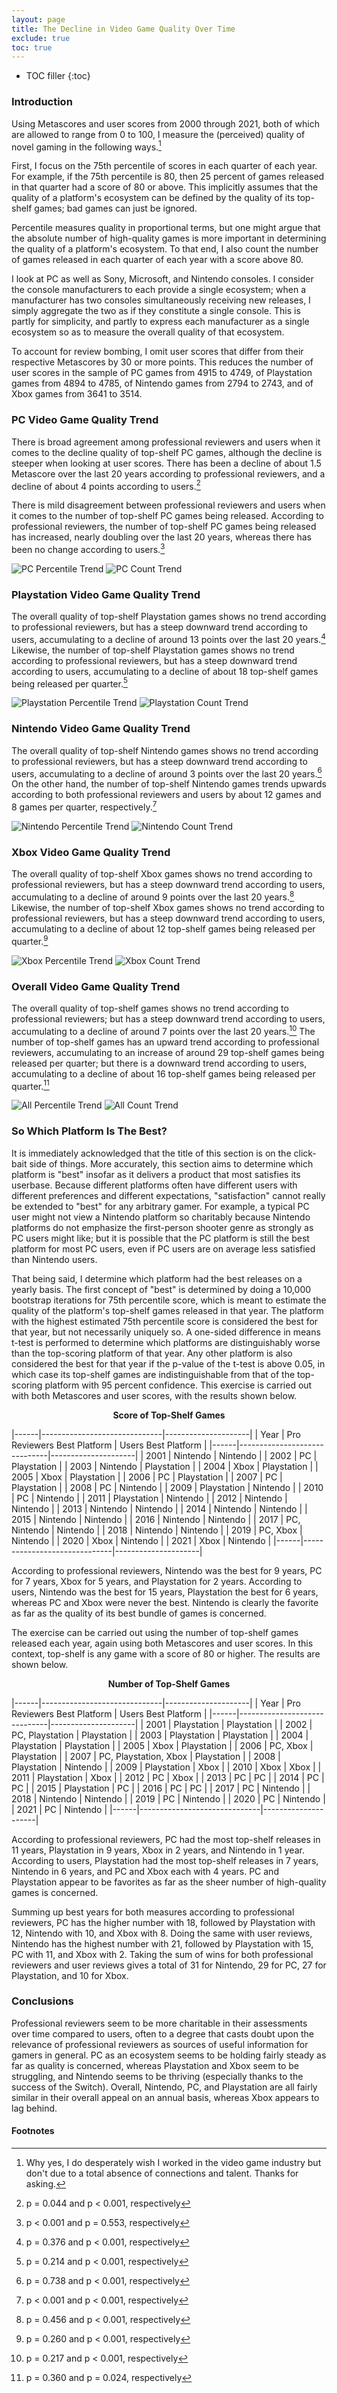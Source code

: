 ```yaml
---
layout: page
title: The Decline in Video Game Quality Over Time
exclude: true
toc: true
---
```


* TOC filler
{:toc}


### Introduction ###
Using Metascores and user scores from 2000 through 2021, both of which are allowed to range from 0 to 100, I measure the (perceived) quality of novel gaming in the following ways.[^1]

First, I focus on the 75th percentile of scores in each quarter of each year. For example, if the 75th percentile is 80, then 25 percent of games released in that quarter had a score of 80 or above. This implicitly assumes that the quality of a platform's ecosystem can be defined by the quality of its top-shelf games; bad games can just be ignored.

Percentile measures quality in proportional terms, but one might argue that the absolute number of high-quality games is more important in determining the quality of a platform's ecosystem. To that end, I also count the number of games released in each quarter of each year with a score above 80.

I look at PC as well as Sony, Microsoft, and Nintendo consoles. I consider the console manufacturers to each provide a single ecosystem; when a manufacturer has two consoles simultaneously receiving new releases, I simply aggregate the two as if they constitute a single console. This is partly for simplicity, and partly to express each manufacturer as a single ecosystem so as to measure the overall quality of that ecosystem.

 To account for review bombing, I omit user scores that differ from their respective Metascores by 30 or more points. This reduces the number of user scores in the sample of PC games from 4915 to 4749, of Playstation games from 4894 to 4785, of Nintendo games from 2794 to 2743, and of Xbox games from 3641 to 3514.

[^1]: Why yes, I do desperately wish I worked in the video game industry but don't due to a total absence of connections and talent. Thanks for asking.


### PC Video Game Quality Trend ###
There is broad agreement among professional reviewers and users when it comes to the decline quality of top-shelf PC games, although the decline is steeper when looking at user scores. There has been a decline of about 1.5 Metascore over the last 20 years according to professional reviewers, and a decline of about 4 points according to users.[^2]

There is mild disagreement between professional reviewers and users when it comes to the number of top-shelf PC games being released. According to professional reviewers, the number of top-shelf PC games being released has increased, nearly doubling over the last 20 years, whereas there has been no change according to users.[^3]

[^2]: p = 0.044 and p < 0.001, respectively
[^3]: p < 0.001 and p = 0.553, respectively

![PC Percentile Trend](pc_trend_percentile.png)
![PC Count Trend](pc_trend_count.png)


### Playstation Video Game Quality Trend ###
The overall quality of top-shelf Playstation games shows no trend according to professional reviewers, but has a steep downward trend according to users, accumulating to a decline of around 13 points over the last 20 years.[^4] Likewise, the number of top-shelf Playstation games shows no trend according to professional reviewers, but has a steep downward trend according to users, accumulating to a decline of about 18 top-shelf games being released per quarter.[^5]

[^4]: p = 0.376 and p < 0.001, respectively
[^5]: p = 0.214 and p < 0.001, respectively

![Playstation Percentile Trend](ps_trend_percentile.png)
![Playstation Count Trend](ps_trend_count.png)


### Nintendo Video Game Quality Trend ###
The overall quality of top-shelf Nintendo games shows no trend according to professional reviewers, but has a steep downward trend according to users, accumulating to a decline of around 3 points over the last 20 years.[^6] On the other hand, the number of top-shelf Nintendo games trends upwards according to both professional reviewers and users by about 12 games and 8 games per quarter, respectively.[^7]

[^6]: p = 0.738 and p < 0.001, respectively
[^7]: p < 0.001 and p < 0.001, respectively

![Nintendo Percentile Trend](nin_trend_percentile.png)
![Nintendo Count Trend](nin_trend_count.png)


### Xbox Video Game Quality Trend ###
The overall quality of top-shelf Xbox games shows no trend according to professional reviewers, but has a steep downward trend according to users, accumulating to a decline of around 9 points over the last 20 years.[^8] Likewise, the number of top-shelf Xbox games shows no trend according to professional reviewers, but has a steep downward trend according to users, accumulating to a decline of about 12 top-shelf games being released per quarter.[^9]

[^8]: p = 0.456 and p < 0.001, respectively
[^9]: p = 0.260 and p < 0.001, respectively

![Xbox Percentile Trend](xbox_trend_percentile.png)
![Xbox Count Trend](xbox_trend_count.png)


### Overall Video Game Quality Trend ###
The overall quality of top-shelf games shows no trend according to professional reviewers; but has a steep downward trend according to users, accumulating to a decline of around 7 points over the last 20 years.[^10] The number of top-shelf games has an upward trend according to professional reviewers, accumulating to an increase of around 29 top-shelf games being released per quarter; but there is a downward trend according to users, accumulating to a decline of about 16 top-shelf games being released per quarter.[^11]

[^10]: p = 0.217 and p < 0.001, respectively
[^11]: p = 0.360 and p = 0.024, respectively

![All Percentile Trend](all_trend_percentile.png)
![All Count Trend](all_trend_count.png)


### So Which Platform Is The Best? ###
It is immediately acknowledged that the title of this section is on the click-bait side of things. More accurately, this section aims to determine which platform is "best" insofar as it delivers a product that most satisfies its userbase. Because different platforms often have different users with different preferences and different expectations, "satisfaction" cannot really be extended to "best" for any arbitrary gamer. For example, a typical PC user might not view a Nintendo platform so charitably because Nintendo platforms do not emphasize the first-person shooter genre as strongly as PC users might like; but it is possible that the PC platform is still the best platform for most PC users, even if PC users are on average less satisfied than Nintendo users.

That being said, I determine which platform had the best releases on a yearly basis. The first concept of "best" is determined by doing a 10,000 bootstrap iterations for 75th percentile score, which is meant to estimate the quality of the platform's top-shelf games released in that year. The platform with the highest estimated 75th percentile score is considered the best for that year, but not necessarily uniquely so. A one-sided difference in means t-test is performed to determine which platforms are distinguishably worse than the top-scoring platform of that year. Any other platform is also considered the best for that year if the p-value of the t-test is above 0.05, in which case its top-shelf games are indistinguishable from that of the top-scoring platform with 95 percent confidence. This exercise is carried out with both Metascores and user scores, with the results shown below.

<center><b> Score of Top-Shelf Games </b></center>

|------|------------------------------|---------------------|
| Year | Pro Reviewers Best Platform  | Users Best Platform |
|------|------------------------------|---------------------|
| 2001 | Nintendo                     | Nintendo            |
| 2002 | PC                           | Playstation         |
| 2003 | Nintendo                     | Playstation         |
| 2004 | Xbox                         | Playstation         |
| 2005 | Xbox                         | Playstation         |
| 2006 | PC                           | Playstation         |
| 2007 | PC                           | Playstation         |
| 2008 | PC                           | Nintendo            |
| 2009 | Playstation                  | Nintendo            |
| 2010 | PC                           | Nintendo            |
| 2011 | Playstation                  | Nintendo            |
| 2012 | Nintendo                     | Nintendo            |
| 2013 | Nintendo                     | Nintendo            |
| 2014 | Nintendo                     | Nintendo            |
| 2015 | Nintendo                     | Nintendo            |
| 2016 | Nintendo                     | Nintendo            |
| 2017 | PC, Nintendo                 | Nintendo            |
| 2018 | Nintendo                     | Nintendo            |
| 2019 | PC, Xbox                     | Nintendo            |
| 2020 | Xbox                         | Nintendo            |
| 2021 | Xbox                         | Nintendo            |
|------|------------------------------|---------------------|

According to professional reviewers, Nintendo was the best for 9 years, PC for 7 years, Xbox for 5 years, and Playstation for 2 years. According to users, Nintendo was the best for 15 years, Playstation the best for 6 years, whereas PC and Xbox were never the best. Nintendo is clearly the favorite as far as the quality of its best bundle of games is concerned.

The exercise can be carried out using the number of top-shelf games released each year, again using both Metascores and user scores. In this context, top-shelf is any game with a score of 80 or higher. The results are shown below.

<center><b> Number of Top-Shelf Games </b></center>

|------|------------------------------|---------------------|
| Year | Pro Reviewers Best Platform  | Users Best Platform |
|------|------------------------------|---------------------|
| 2001 | Playstation                  | Playstation         |
| 2002 | PC, Playstation              | Playstation         |
| 2003 | Playstation                  | Playstation         |
| 2004 | Playstation                  | Playstation         |
| 2005 | Xbox                         | Playstation         |
| 2006 | PC, Xbox                     | Playstation         |
| 2007 | PC, Playstation, Xbox        | Playstation         |
| 2008 | Playstation                  | Nintendo            |
| 2009 | Playstation                  | Xbox                |
| 2010 | Xbox                         | Xbox                |
| 2011 | Playstation                  | Xbox                |
| 2012 | PC                           | Xbox                |
| 2013 | PC                           | PC                  |
| 2014 | PC                           | PC                  |
| 2015 | Playstation                  | PC                  |
| 2016 | PC                           | PC                  |
| 2017 | PC                           | Nintendo            |
| 2018 | Nintendo                     | Nintendo            |
| 2019 | PC                           | Nintendo            |
| 2020 | PC                           | Nintendo            |
| 2021 | PC                           | Nintendo            |
|------|------------------------------|---------------------|

According to professional reviewers, PC had the most top-shelf releases in 11 years, Playstation in 9 years, Xbox in 2 years, and Nintendo in 1 year. According to users, Playstation had the most top-shelf releases in 7 years, Nintendo in 6 years, and PC and Xbox each with 4 years. PC and Playstation appear to be favorites as far as the sheer number of high-quality games is concerned.

Summing up best years for both measures according to professional reviewers, PC has the higher number with 18, followed by Playstation with 12, Nintendo with 10, and Xbox with 8. Doing the same with user reviews, Nintendo has the highest number with 21, followed by Playstation with 15, PC with 11, and Xbox with 2. Taking the sum of wins for both professional reviewers and user reviews gives a total of 31 for Nintendo, 29 for PC, 27 for Playstation, and 10 for Xbox.


### Conclusions ###
Professional reviewers seem to be more charitable in their assessments over time compared to users, often to a degree that casts doubt upon the relevance of professional reviewers as sources of useful information for gamers in general. PC as an ecosystem seems to be holding fairly steady as far as quality is concerned, whereas Playstation and Xbox seem to be struggling, and Nintendo seems to be thriving (especially thanks to the success of the Switch). Overall, Nintendo, PC, and Playstation are all fairly similar in their overall appeal on an annual basis, whereas Xbox appears to lag behind.


<h4 class="no_toc">Footnotes</h4>
